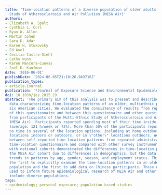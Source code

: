```yaml
---
title: 'Time-location patterns of a diverse population of older adults: The Multi-Ethnic
  Study of Atherosclerosis and Air Pollution (MESA Air)'
authors:
- Elizabeth W. Spalt
- Cynthia L. Curl
- Ryan W. Allen
- Martin Cohen
- Sara D. Adar
- Karen H. Stukovsky
- Ed Avol
- Cecilia Castro-Diehl
- Cathy Nunn
- Karen Mancera-Cuevas
- Joel D. Kaufman
date: '2016-06-01'
publishDate: '2024-06-05T21:10:26.049716Z'
publication_types:
- article-journal
publication: '*Journal of Exposure Science and Environmental Epidemiology*'
doi: 10.1038/jes.2015.29
abstract: 'The primary aim of this analysis was to present and describe questionnaire
  data characterizing time-location patterns of an older, multiethnic population from
  six American cities. We evaluated the consistency of results from repeated administration
  of this questionnaire and between this questionnaire and other questionnaires collected
  from participants of the Multi-Ethnic Study of Atherosclerosis and Air Pollution
  (MESA Air). Participants reported spending most of their time inside their homes
  (average: 121 h/week or 72%). More than 50% of the participants reported spending
  no time in several of the location options, including at home outdoors, at work/volunteer/school
  locations indoors or outdoors, or in \"other\" locations outdoors. We observed consistency
  between self-reported time-location patterns from repeated administration of the
  time-location questionnaire and compared with other survey instruments. Comparisons
  with national cohorts demonstrated the differences in time-location patterns in
  the MESA Air cohort due to differences in demographics, but the data showed similar
  trends in patterns by age, gender, season, and employment status. This study was
  the first to explicitly examine the time-location patterns in an older, multiethnic
  population and the first to add data on Chinese participants. These data can be
  used to inform future epidemiological research of MESA Air and other studies that
  include diverse populations.'
tags:
- epidemiology; personal exposure; population-based studies
---
```

